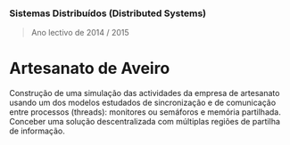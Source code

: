 ### Sistemas Distribuídos (Distributed Systems)
> Ano lectivo de 2014 / 2015

# Artesanato de Aveiro

Construção de uma simulação das actividades da empresa de artesanato usando um dos modelos estudados de sincronização e de comunicação entre processos (threads): monitores ou semáforos e memória partilhada. Conceber uma solução descentralizada com múltiplas regiões de partilha de informação.
